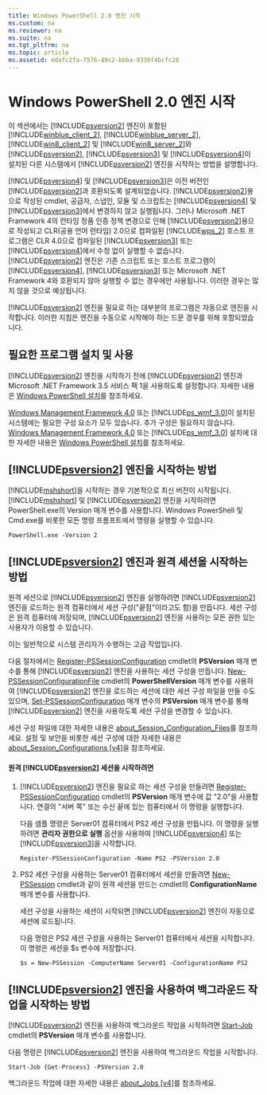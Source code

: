 ```yaml
---
title: Windows PowerShell 2.0 엔진 시작
ms.custom: na
ms.reviewer: na
ms.suite: na
ms.tgt_pltfrm: na
ms.topic: article
ms.assetid: edafc2fa-7576-49c2-bbba-9336f4bcfc28
---
```

# Windows PowerShell 2.0 엔진 시작
이 섹션에서는 [!INCLUDE[psversion2](../Token/psversion2_md.md)] 엔진이 포함된 [!INCLUDE[winblue_client_2](../Token/winblue_client_2_md.md)], [!INCLUDE[winblue_server_2](../Token/winblue_server_2_md.md)], [!INCLUDE[win8_client_2](../Token/win8_client_2_md.md)] 및 [!INCLUDE[win8_server_2](../Token/win8_server_2_md.md)]와 [!INCLUDE[psversion2](../Token/psversion2_md.md)], [!INCLUDE[psversion3](../Token/psversion3_md.md)] 및 [!INCLUDE[psversion4](../Token/psversion4_md.md)]이 설치된 다른 시스템에서 [!INCLUDE[psversion2](../Token/psversion2_md.md)] 엔진을 시작하는 방법을 설명합니다.

[!INCLUDE[psversion4](../Token/psversion4_md.md)] 및 [!INCLUDE[psversion3](../Token/psversion3_md.md)]은 이전 버전인 [!INCLUDE[psversion2](../Token/psversion2_md.md)]과 호환되도록 설계되었습니다. [!INCLUDE[psversion2](../Token/psversion2_md.md)]용으로 작성된 cmdlet, 공급자, 스냅인, 모듈 및 스크립트는 [!INCLUDE[psversion4](../Token/psversion4_md.md)] 및 [!INCLUDE[psversion3](../Token/psversion3_md.md)]에서 변경하지 않고 실행됩니다. 그러나 Microsoft .NET Framework 4의 런타임 정품 인증 정책 변경으로 인해 [!INCLUDE[psversion2](../Token/psversion2_md.md)]용으로 작성되고 CLR(공용 언어 런타임) 2.0으로 컴파일된 [!INCLUDE[wps_2](../Token/wps_2_md.md)] 호스트 프로그램은 CLR 4.0으로 컴파일된 [!INCLUDE[psversion3](../Token/psversion3_md.md)] 또는 [!INCLUDE[psversion4](../Token/psversion4_md.md)]에서 수정 없이 실행할 수 없습니다. [!INCLUDE[psversion2](../Token/psversion2_md.md)] 엔진은 기존 스크립트 또는 호스트 프로그램이 [!INCLUDE[psversion4](../Token/psversion4_md.md)], [!INCLUDE[psversion3](../Token/psversion3_md.md)] 또는 Microsoft .NET Framework 4와 호환되지 않아 실행할 수 없는 경우에만 사용됩니다. 이러한 경우는 많지 않을 것으로 예상됩니다.

[!INCLUDE[psversion2](../Token/psversion2_md.md)] 엔진을 필요로 하는 대부분의 프로그램은 자동으로 엔진을 시작합니다. 이러한 지침은 엔진을 수동으로 시작해야 하는 드문 경우를 위해 포함되었습니다.

## 필요한 프로그램 설치 및 사용
[!INCLUDE[psversion2](../Token/psversion2_md.md)] 엔진을 시작하기 전에 [!INCLUDE[psversion2](../Token/psversion2_md.md)] 엔진과 Microsoft .NET Framework 3.5 서비스 팩 1을 사용하도록 설정합니다. 자세한 내용은 [Windows PowerShell 설치](../Topic/Installing-Windows-PowerShell.md)를 참조하세요.

[Windows Management Framework 4.0](http://go.microsoft.com/fwlink/?LinkID=293881) 또는 [!INCLUDE[ps_wmf_3.0](../Token/ps_wmf_3.0_md.md)]이 설치된 시스템에는 필요한 구성 요소가 모두 있습니다. 추가 구성은 필요하지 않습니다. [Windows Management Framework 4.0](http://go.microsoft.com/fwlink/?LinkID=293881) 또는 [!INCLUDE[ps_wmf_3.0](../Token/ps_wmf_3.0_md.md)] 설치에 대한 자세한 내용은 [Windows PowerShell 설치](../Topic/Installing-Windows-PowerShell.md)를 참조하세요.

## [!INCLUDE[psversion2](../Token/psversion2_md.md)] 엔진을 시작하는 방법
[!INCLUDE[mshshort](../Token/mshshort_md.md)]을 시작하는 경우 기본적으로 최신 버전이 시작됩니다. [!INCLUDE[mshshort](../Token/mshshort_md.md)] 및 [!INCLUDE[psversion2](../Token/psversion2_md.md)] 엔진을 시작하려면 PowerShell.exe의 Version 매개 변수를 사용합니다. Windows PowerShell 및 Cmd.exe를 비롯한 모든 명령 프롬프트에서 명령을 실행할 수 있습니다.

```
PowerShell.exe -Version 2
```

## [!INCLUDE[psversion2](../Token/psversion2_md.md)] 엔진과 원격 세션을 시작하는 방법
원격 세션으로 [!INCLUDE[psversion2](../Token/psversion2_md.md)] 엔진을 실행하려면 [!INCLUDE[psversion2](../Token/psversion2_md.md)] 엔진을 로드하는 원격 컴퓨터에서 세션 구성("끝점"이라고도 함)을 만듭니다. 세션 구성은 원격 컴퓨터에 저장되며, [!INCLUDE[psversion2](../Token/psversion2_md.md)] 엔진을 사용하는 모든 권한 있는 사용자가 이용할 수 있습니다.

이는 일반적으로 시스템 관리자가 수행하는 고급 작업입니다.

다음 절차에서는 [Register-PSSessionConfiguration](assetId:///e9152ae2-bd6d-4056-9bc7-dc1893aa29ea) cmdlet의 **PSVersion** 매개 변수를 통해 [!INCLUDE[psversion2](../Token/psversion2_md.md)] 엔진을 사용하는 세션 구성을 만듭니다. [New-PSSessionConfigurationFile](assetId:///5f3e3633-6e90-479c-aea9-ba45a1954866) cmdlet의 **PowerShellVersion** 매개 변수를 사용하여 [!INCLUDE[psversion2](../Token/psversion2_md.md)] 엔진을 로드하는 세션에 대한 세션 구성 파일을 만들 수도 있으며, [Set-PSSessionConfiguration](assetId:///b21fbad3-1759-4260-b206-dcb8431cd6ea) 매개 변수의 **PSVersion** 매개 변수를 통해 [!INCLUDE[psversion2](../Token/psversion2_md.md)] 엔진을 사용하도록 세션 구성을 변경할 수 있습니다.

세션 구성 파일에 대한 자세한 내용은 [about_Session_Configuration_Files](assetId:///c7217447-1ebf-477b-a8ef-4dbe9a1473b8)를 참조하세요. 설정 및 보안을 비롯한 세션 구성에 대한 자세한 내용은 [about_Session_Configurations [v4]](assetId:///a2fbe12a-350c-4d04-be50-24102824e3ab)을 참조하세요.

#### 원격 [!INCLUDE[psversion2](../Token/psversion2_md.md)] 세션을 시작하려면

1.  [!INCLUDE[psversion2](../Token/psversion2_md.md)] 엔진을 필요로 하는 세션 구성을 만들려면 [Register-PSSessionConfiguration](assetId:///e9152ae2-bd6d-4056-9bc7-dc1893aa29ea) cmdlet의 **PSVersion** 매개 변수에 값 "2.0"을 사용합니다. 연결의 "서버 쪽" 또는 수신 끝에 있는 컴퓨터에서 이 명령을 실행합니다.

    다음 샘플 명령은 Server01 컴퓨터에서 PS2 세션 구성을 만듭니다. 이 명령을 실행하려면 **관리자 권한으로 실행** 옵션을 사용하여 [!INCLUDE[psversion4](../Token/psversion4_md.md)] 또는 [!INCLUDE[psversion3](../Token/psversion3_md.md)]을 시작합니다.

    ```
    Register-PSSessionConfiguration -Name PS2 -PSVersion 2.0
    ```

2.  PS2 세션 구성을 사용하는 Server01 컴퓨터에서 세션을 만들려면 [New-PSSession](assetId:///76f6628c-054c-4eda-ba7a-a6f28daaa26f) cmdlet과 같이 원격 세션을 만드는 cmdlet의 **ConfigurationName** 매개 변수를 사용합니다.

    세션 구성을 사용하는 세션이 시작되면 [!INCLUDE[psversion2](../Token/psversion2_md.md)] 엔진이 자동으로 세션에 로드됩니다.

    다음 명령은 PS2 세션 구성을 사용하는 Server01 컴퓨터에서 세션을 시작합니다. 이 명령은 세션을 $s 변수에 저장합니다.

    ```
    $s = New-PSSession -ComputerName Server01 -ConfigurationName PS2
    ```

## [!INCLUDE[psversion2](../Token/psversion2_md.md)] 엔진을 사용하여 백그라운드 작업을 시작하는 방법
[!INCLUDE[psversion2](../Token/psversion2_md.md)] 엔진을 사용하여 백그라운드 작업을 시작하려면 [Start-Job](assetId:///2bc04935-0deb-4ec0-b856-d7290cca6442) cmdlet의 **PSVersion** 매개 변수를 사용합니다.

다음 명령은 [!INCLUDE[psversion2](../Token/psversion2_md.md)] 엔진을 사용하여 백그라운드 작업을 시작합니다.

```
Start-Job {Get-Process} -PSVersion 2.0
```

백그라운드 작업에 대한 자세한 내용은 [about_Jobs [v4]](assetId:///7362512a-8a4e-4575-b2ea-a740e5c4f002)를 참조하세요.



<!--HONumber=Apr16_HO1-->


